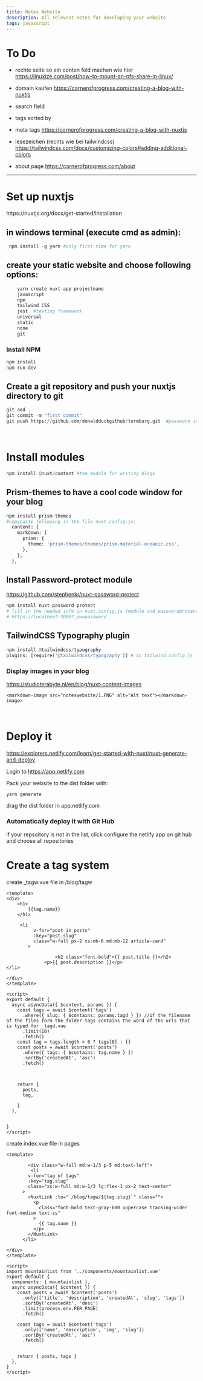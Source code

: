 ```yaml
---
title: Notes Website
description: All relevant notes for developing your website
tags: javascript
---
```


# To Do
- rechte seite so ein conten feld machen wie hier https://linuxize.com/post/how-to-mount-an-nfs-share-in-linux/

- domain kaufen https://cornerofprogress.com/creating-a-blog-with-nuxtjs

- search field

- tags sorted by

- meta tags https://cornerofprogress.com/creating-a-blog-with-nuxtjs

- lesezeichen (rechts wie bei tailwindcss) https://tailwindcss.com/docs/customizing-colors#adding-additional-colors

- about page https://cornerofprogress.com/about
------------------

# Set up nuxtjs 

<p> https://nuxtjs.org/docs/get-started/installation

## in windows terminal (execute cmd as admin):

```python
 npm install -g yarn #only first time for yarn 
```



## create your static website and choose following options:
```python
    yarn create nuxt-app projectname
    javascript
    npm
    tailwind CSS
    jest  #testing framework
    universal
    static 
    none
    git
```

### Install  NPM
```python
npm install
npm run dev
```

## Create a git repository and push your nuxtjs directory to git
```python
git add .
git commit -m "first commit"
git push https://github.com/donaldduckgithub/turmburg.git  #password is the access token (in notes)

```
</br>

# Install modules
```python
npm install @nuxt/content #the module for writing blogs
```

## Prism-themes to have a cool code window for your blog
```python
npm install prism-themes
#copypaste following in the file nuxt.config.js:
  content: {
    markdown: {
      prism: {
        theme: 'prism-themes/themes/prism-material-oceanic.css',
      },
    },
  },
```

## Install Password-protect module
https://github.com/stephenkr/nuxt-password-protect
```python
npm install nuxt-password-protect
# fill in the needed info in nuxt.config.js (module and passwordprotect:)
# https://localhost:3000?_pw=password
```
## TailwindCSS Typography plugin
```python
npm install @tailwindcss/typography
plugins: [require('@tailwindcss/typography')] # in tailwind.config.js
```


### Display images in your blog
https://studioterabyte.nl/en/blog/nuxt-content-images
```copy the file MarkdownImage.vue
<markdown-image src="noteswebsite/1.PNG" alt="Alt text"></markdown-image>
```

</br>

# Deploy it
https://explorers.netlify.com/learn/get-started-with-nuxt/nuxt-generate-and-deploy

Login to  https://app.netlify.com

Pack your website to the dist folder with:
```
yarn generate
```
drag the dist folder in app.netlify.com
<markdown-image src="noteswebsite/1.PNG" alt="Alt text"></markdown-image>


### Automatically deploy it with Git Hub
<markdown-image src="noteswebsite/2.PNG" alt="Alt text"></markdown-image>
<markdown-image src="noteswebsite/3.PNG" alt="Alt text"></markdown-image>

if your repsoitory is not in the list, click configure the netlify app on git hub and choose all repositories

<markdown-image src="noteswebsite/4.PNG" alt="Alt text"></markdown-image>
<markdown-image src="noteswebsite/5.PNG" alt="Alt text"></markdown-image>
<markdown-image src="noteswebsite/6.PNG" alt="Alt text"></markdown-image>

# Create a tag system

<p> create _tagw.vue file in /blog/tagw

```vue
<template>
<div>
    <h1>
        {{tag.name}}
    </h1>

     <li
          v-for="post in posts"
          :key="post.slug"
          class="w-full px-2 xs:mb-6 md:mb-12 article-card"
        >

                  <h2 class="font-bold">{{ post.title }}</h2>
              <p>{{ post.description }}</p>
</li>

</div>
</template>

<script>
export default {
  async asyncData({ $content, params }) {
    const tags = await $content('tags')
      .where({ slug: { $contains: params.tagd } }) //if the filename of the files form the folder tags contains the word of the urls that is typed for _tagd.vue
      .limit(10)
      .fetch()
    const tag = tags.length > 0 ? tags[0] : {}
    const posts = await $content('posts')
      .where({ tags: { $contains: tag.name } })
      .sortBy('createdAt', 'asc')
      .fetch()



    return {
      posts,
      tag,
      
    }
  },
  
  
}
</script>
```

create index.vue file in pages
```vue
<template>

        <div class="w-full md:w-1/3 p-5 md:text-left">
         <li
        v-for="tag of tags"
        :key="tag.slug"
        class="xs:w-full md:w-1/3 lg:flex-1 px-2 text-center"
      >
        <NuxtLink :to="`/blog/tagw/${tag.slug}`" class="">
          <p
            class="font-bold text-gray-600 uppercase tracking-wider font-medium text-ss"
          >
            {{ tag.name }}
          </p>
        </NuxtLink>
      </li>

</div>
</template>

<script>
import mountainlist from '../components/mountainlist.vue'
export default {
  components: { mountainlist },
  async asyncData({ $content }) {
    const posts = await $content('posts')
      .only(['title', 'description', 'createdAt', 'slug', 'tags'])
      .sortBy('createdAt', 'desc')
      .limit(process.env.PER_PAGE)
      .fetch()

    const tags = await $content('tags')
      .only(['name', 'description', 'img', 'slug'])
      .sortBy('createdAt', 'asc')
      .fetch()


    return { posts, tags }
  },
}
</script>
```


```

```